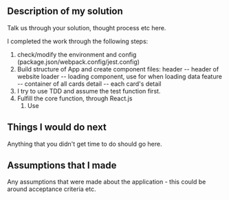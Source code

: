 ## Description of my solution

Talk us through your solution, thought process etc here.

I completed the work through the following steps:
1. check/modify the environment and config (package.json/webpack.config/jest.config)
2. Build structure of App and create component files:
   header -- header of website
   loader -- loading component, use for when loading data
   feature -- container of all cards
   detail -- each card's detail
3. I try to use TDD and assume the test function first.
4. Fulfill the core function, through React.js
   1. Use  

## Things I would do next

Anything that you didn't get time to do should go here.

## Assumptions that I made

Any assumptions that were made about the application - this could be around acceptance criteria etc.
